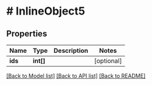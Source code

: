 # # InlineObject5

## Properties

Name | Type | Description | Notes
------------ | ------------- | ------------- | -------------
**ids** | **int[]** |  | [optional]

[[Back to Model list]](../../README.md#models) [[Back to API list]](../../README.md#endpoints) [[Back to README]](../../README.md)
